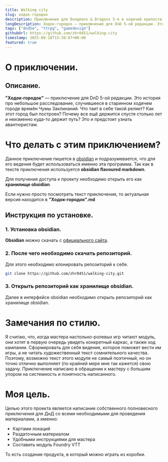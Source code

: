 ```yaml
---
title: Walking city
slug: ходок-городок
description: Приключение для Dungeons & Dragons 5-e в ходячей крепости. 
longDescription: Ходок-городок — приключение для DnD 5-ой редакции. Это история про небольшое расследование случившегося в старинном ходячем городе времён Чумы Заклинаний. Что таит в себе такой реликт? Как этот город был построен? Почему все ещё держится спустя столько лет и неизменно куда-то держит путь? Это и предстоит узнать авантюристам.
tags: ["dnd5e", "ttrpg", "gamedesign"]
githubUrl: https://github.com/zhr0451/walking-city
timestamp: 2025-09-18T15:39:07+00:00
featured: true
---
```


# О приключении.

## Описание.

**"Ходок-городок"** — приключение для DnD 5-ой редакции. Это история про небольшое расследование, случившееся в старинном ходячем городе времён Чумы Заклинаний. Что таит в себе такой реликт? Как этот город был построен? Почему все ещё держится спустя столько лет и неизменно куда-то держит путь? Это и предстоит узнать авантюристам. 

# Что делать с этим приключением?

Данное приключение пишется в [obsidian](https://obsidian.md) и подразумевается, что для его ведения будет использоваться именно эта программа. Так как в тексте приключения используется **obsidian flavoured markdown**. 

Для получения доступа к проекту необходимо открыть его как **хранилище obsidian**.

Если нужно просто посмотреть текст приключения, то актуальная версия находится в **"Ходок-городок".md**

## Инструкция по установке.

### 1. Установка obsidian.

**Obsidian** можно скачать с [официального сайта](https://obsidian.md).

### 2. После чего необходимо скачать репозиторий.

Для этого необходимо клонировать репозиторий к себе.

```bash
git clone https://github.com/zhr0451/walking-city.git
```

### 3. Открыть репозиторий как хранилище obsidian.

Далее в интерфейсе obsidian необходимо открыть репозиторий как хранилище obsidian.

# Замечания по стилю.

Я считаю, что, когда мастера настольно-ролевых игр читают модуль, они хотят в первую очередь увидеть конкретный каркас, а также ход кампании. Сформировать для себя видение, которое поможет вести им игры, а не читать художественный текст сомнительного качества. Поэтому, возможно текст этого модуля не самый поэтичный, но он точно отлично выполняет (по крайней мере мне так кажется) свою задачу. Приключение написано в обращении к мастеру с большим упором на системность и понятность написанного. 

# Моя цель.

Целью этого проекта является написание собственного полновесного приключения для ДнД со всеми необходимыми для проведения материалами, а именно:
- Картами локаций
- Раздаточным материалом
- Удобными инструкциями для мастера
- Составить модуль Foundry VTT

То есть создание продукта, в который можно играть из коробки.